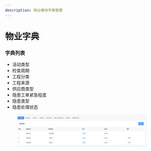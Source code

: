 ```yaml
---
description: 物业模块字典管理
---
```


# 物业字典

### 字典列表

* 活动类型
* 检查周期
* 工程分类
* 工程来源
* 供应商类型
* 隐患工单紧急程度
* 隐患类型
* 隐患处理状态

<figure><img src="../../../.gitbook/assets/image (45).png" alt=""><figcaption></figcaption></figure>
